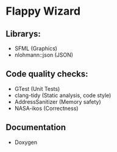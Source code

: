 # Flappy Wizard

## Librarys:
 * SFML (Graphics)
 * nlohmann::json (JSON)
 
## Code quality checks:
 * GTest (Unit Tests)
 * clang-tidy (Static analysis, code style)
 * AddressSanitizer (Memory safety)
 * NASA-ikos (Correctness)
 
## Documentation
 * Doxygen
